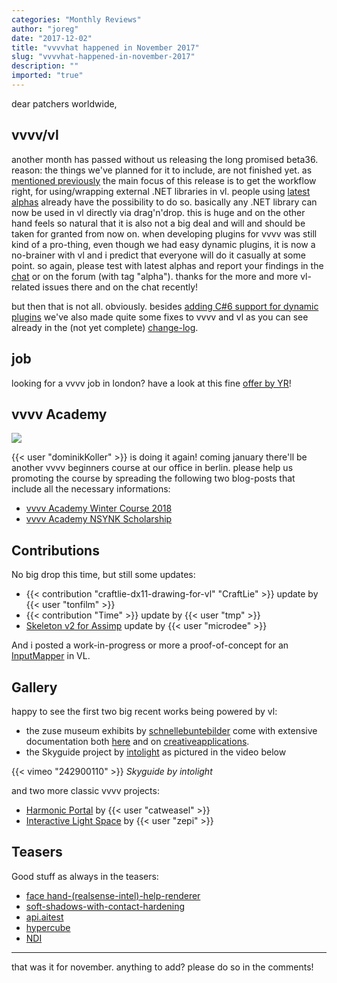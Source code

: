 ```yaml
---
categories: "Monthly Reviews"
author: "joreg"
date: "2017-12-02"
title: "vvvvhat happened in November 2017"
slug: "vvvvhat-happened-in-november-2017"
description: ""
imported: "true"
---
```



dear patchers worldwide,

## vvvv/vl

another month has passed without us releasing the long promised beta36. reason: the things we've planned for it to include, are not finished yet. as [mentioned previously](/blog/2017/vvvvhat-happened-in-october-2017) the main focus of this release is to get the workflow right, for using/wrapping external .NET libraries in vl. people using [latest alphas](https://vvvv.org/downloads/previews) already have the possibility to do so. basically any .NET library can now be used in vl directly via drag'n'drop. this is huge and on the other hand feels so natural that it is also not a big deal and will and should be taken for granted from now on. when developing plugins for vvvv was still kind of a pro-thing, even though we had easy dynamic plugins, it is now a no-brainer with vl and i predict that everyone will do it casually at some point. so again, please test with latest alphas and report your findings in the [chat](https://betadocs.vvvv.org/chat.html) or on the forum (with tag "alpha"). thanks for the more and more vl-related issues there and on the chat recently!

but then that is not all. obviously. besides [adding C#6 support for dynamic plugins](/blog/2017/c6-compiler-for-dynamic-plugins) we've also made quite some fixes to vvvv and vl as you can see already in the (not yet complete) [change-log](https://betadocs.vvvv.org/changelog/index.html).

## job

looking for a vvvv job in london? have a look at this fine [offer by YR](https://discourse.vvvv.org/t/full-time-vvvv-developer-fun-and-creative-apps/15865)!

## vvvv Academy

![](vvvv-academy_logo.jpg) 

{{< user "dominikKoller" >}} is doing it again! coming january there'll be another vvvv beginners course at our office in berlin. please help us promoting the course by spreading the following two blog-posts that include all the necessary informations:
* [vvvv Academy Winter Course 2018](/blog/2017/vvvv-academy-winter-course-2018)
* [vvvv Academy NSYNK Scholarship](/blog/2017/vvvv-academy-nsynk-scholarship)

## Contributions

No big drop this time, but still some updates:
* {{< contribution "craftlie-dx11-drawing-for-vl" "CraftLie" >}} update by {{< user "tonfilm" >}}
* {{< contribution "Time" >}} update by {{< user "tmp" >}}
* [Skeleton v2 for Assimp](/blog/skeleton-v2-for-assimp-too) update by {{< user "microdee" >}}

And i posted a work-in-progress or more a proof-of-concept for an [InputMapper](https://discourse.vvvv.org/t/inputmapper/15876/1) in VL.

## Gallery

happy to see the first two big recent works being powered by vl:
* the zuse museum exhibits by [schnellebuntebilder](https://vvvv.org/businesses/schnellebuntebilder) come with extensive documentation both [here](/blog/zuse) and on [creativeapplications](http://www.creativeapplications.net/vvvv/konrad-zuse-and-the-origins-of-the-modern-computer-zuse-computer-museum). 
* the Skyguide project by [intolight](https://vvvv.org/businesses/intolight) as pictured in the video below

{{< vimeo "242900110" >}}
*Skyguide by intolight*

and two more classic vvvv projects:
* [Harmonic Portal](/blog/harmonic-portal) by {{< user "catweasel" >}}
* [Interactive Light Space](/blog/interactive-light-space-at-iaa-2017) by {{< user "zepi" >}}

## Teasers

Good stuff as always in the teasers:
* [face hand-(realsense-intel)-help-renderer](/blog/face%20hand-(realsense-intel)-help-renderer)
* [soft-shadows-with-contact-hardening](/blog/soft-shadows-with-contact-hardening)
* [api.aitest](/blog/api.aitest)
* [hypercube](/blog/hypercube)
* [NDI](https://twitter.com/vvvv_jp/status/936256745839587329)

--- 

that was it for november. anything to add? please do so in the comments!
